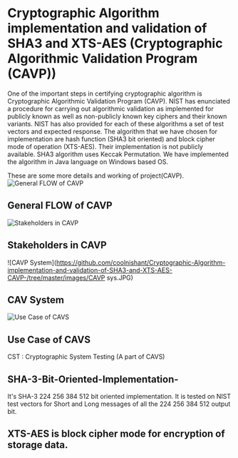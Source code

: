 # Cryptographic Algorithm implementation and validation of SHA3 and XTS-AES (Cryptographic Algorithmic Validation Program (CAVP))
One of the important steps in certifying cryptographic algorithm is Cryptographic Algorithmic Validation Program (CAVP). NIST has enunciated a procedure for carrying out algorithmic validation as implemented for publicly known as well as non-publicly known key ciphers and their known variants. NIST has also provided for each of these algorithms a set of test vectors and expected response. The algorithm that we have chosen for implementation are hash function (SHA3 bit oriented) and block cipher mode of operation (XTS-AES). Their implementation is not publicly available. SHA3 algorithm uses Keccak Permutation. We have implemented the algorithm in Java language on Windows based OS.

These are some more details and working of project(CAVP). 
![General FLOW of CAVP](https://github.com/coolnishant/Cryptographic-Algorithm-implementation-and-validation-of-SHA3-and-XTS-AES-CAVP-/tree/master/images/CAVP.JPG)
## General FLOW of CAVP

![Stakeholders in CAVP](https://github.com/coolnishant/Cryptographic-Algorithm-implementation-and-validation-of-SHA3-and-XTS-AES-CAVP-/tree/master/images/Stakeholders.JPG)
## Stakeholders in CAVP

![CAVP System](https://github.com/coolnishant/Cryptographic-Algorithm-implementation-and-validation-of-SHA3-and-XTS-AES-CAVP-/tree/master/images/CAVP sys.JPG)
## CAV System

![Use Case of CAVS](https://github.com/coolnishant/Cryptographic-Algorithm-implementation-and-validation-of-SHA3-and-XTS-AES-CAVP-/tree/master/images/CAVP.JPG)
## Use Case of CAVS
CST : Cryptographic System Testing (A part of CAVS)

## SHA-3-Bit-Oriented-Implementation-
It's SHA-3 224 256 384 512 bit oriented implementation. It is tested on NIST test vectors for Short and Long messages of all the 224 256 384 512 output bit.

## XTS-AES is block cipher mode for encryption of storage data.
